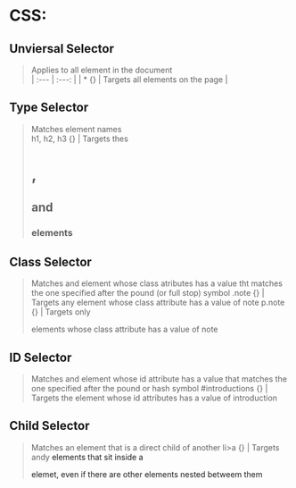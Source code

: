 # CSS:

## Unviersal Selector	
> Applies to all element in the document	
 | :--- | :---: |
 | * {} | Targets all elements on the page |

## Type Selector
> Matches element names											
 h1, h2, h3 {} | Targets thes <h1>, <h2> and <h3> elements

## Class Selector			
> Matches and element whose class atributes has a value tht matches the one specified after the pound (or full stop) symbol 
 .note {} | Targets any element whose class attribute has a value of note
 p.note {} | Targets only <p> elements whose class attribute has a value of note

## ID Selector
> Matches and element whose id attribute has a value that matches the one specified after the pound or hash symbol
#introductions {} | Targets the element whose id attributes has a value of introduction

## Child Selector
> Matches an element that is a direct child of another
li>a {}		| Targets andy <a> elements that sit inside a <p> elemet, even if there are other elements nested betweem them


